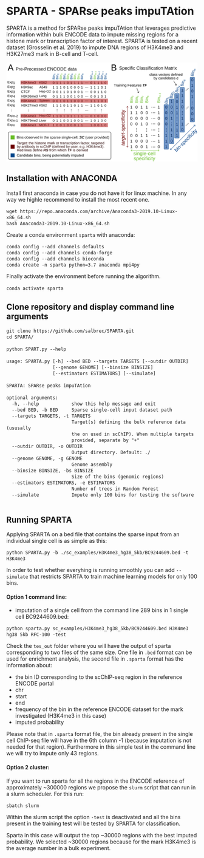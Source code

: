 # SPARTA - SPARse peaks impuTAtion

SPARTA is a method for SPARse peaks impuTAtion that leverages predictive information within bulk ENCODE data to impute missing regions for a histone mark or transcription factor of interest. SPARTA is tested on a recent dataset (Grosselin et al. 2019) to impute DNA regions of H3K4me3 and H3K27me3 mark in B-cell and T-cell.

<img src="workflow/SPARTA.png" width="800">

## Installation with ANACONDA  

Install first anaconda in case you do not have it for linux machine. In any way we highle recommend to install the most recent one.

```
wget https://repo.anaconda.com/archive/Anaconda3-2019.10-Linux-x86_64.sh
bash Anaconda3-2019.10-Linux-x86_64.sh
```

Create a conda environment `sparta` with anaconda:

```
conda config --add channels defaults
conda config --add channels conda-forge
conda config --add channels bioconda
conda create -n sparta python=3.7 anaconda mpi4py
```
Finally activate the environment before running the algorithm.

`conda activate sparta`


## Clone repository and display command line arguments

```
git clone https://github.com/salbrec/SPARTA.git
cd SPARTA/

python SPART.py --help

usage: SPARTA.py [-h] --bed BED --targets TARGETS [--outdir OUTDIR]
                 [--genome GENOME] [--binsize BINSIZE]
                 [--estimators ESTIMATORS] [--simulate]

SPARTA: SPARse peaks impuTAtion

optional arguments:
  -h, --help            show this help message and exit
  --bed BED, -b BED     Sparse single-cell input dataset path
  --targets TARGETS, -t TARGETS
                        Target(s) defining the bulk reference data (ususally
                        the on used in scChIP). When multiple targets
                        provided, separate by "+"
  --outdir OUTDIR, -o OUTDIR
                        Output directory. Default: ./
  --genome GENOME, -g GENOME
                        Genome assembly
  --binsize BINSIZE, -bs BINSIZE
                        Size of the bins (genomic regions)
  --estimators ESTIMATORS, -e ESTIMATORS
                        Number of trees in Random Forest
  --simulate            Impute only 100 bins for testing the software


```

## Running SPARTA

Applying SPARTA on a bed file that contains the sparse input from an individual single cell is as simple as this:

```
python SPARTA.py -b ./sc_examples/H3K4me3_hg38_5kb/BC9244609.bed -t H3K4me3
```
In order to test whether everyhing is running smoothly you can add `--simulate` that restricts SPARTA to train machine learning models for only 100 bins.








#### Option 1 command line:

- imputation of a single cell from the command line 289 bins in 1 single cell BC9244609.bed:  

```
python sparta.py sc_examples/H3K4me3_hg38_5kb/BC9244609.bed H3K4me3 hg38 5kb RFC-100 -test
```

Check the `tes_out` folder where you will have the output of sparta corresponding to two files of the same size. One file in `.bed` format can be used for enrichment analysis, the second file in `.sparta` format has the information about:  

- the bin ID corresponding to the scChIP-seq region in the reference ENCODE portal    
- chr  
- start  
- end  
- frequency of the bin in the reference ENCODE dataset for the mark investigated (H3K4me3 in this case)
- imputed probability  

Please note that in `.sparta` format file, the bin already present in the single cell ChIP-seq file will have in the 6th column -1 (because imputation is not needed for that region). Furthermore in this simple test in the command line we will try to impute only 43 regions.    

#### Option 2 cluster: 

If you want to run sparta for all the regions in the ENCODE reference of approximately ~300000 regions we propose the `slurm` script that can run in a slurm scheduler. For this run:  

```
sbatch slurm
```
Within the slurm script the option `-test` is deactivated and all the bins present in the training test will be tested by SPARTA for classification.  

Sparta in this case will output the top ~30000 regions with the best imputed probability. We selected ~30000 regions because for the mark H3K4me3 is the average number in a bulk experiment.  
